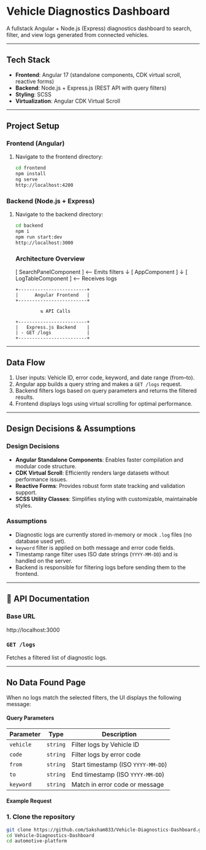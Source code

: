 # Vehicle Diagnostics Dashboard

A fullstack Angular + Node.js (Express) diagnostics dashboard to search, filter, and view logs generated from connected vehicles.

---

## Tech Stack

- **Frontend**: Angular 17 (standalone components, CDK virtual scroll, reactive forms)
- **Backend**: Node.js + Express.js (REST API with query filters)
- **Styling**: SCSS
- **Virtualization**: Angular CDK Virtual Scroll

---

##  Project Setup

###  Frontend (Angular)

1. Navigate to the frontend directory:

   ```bash
   cd frontend
   npm install
   ng serve
   http://localhost:4200
   ```

###  Backend (Node.js + Express)

1.  Navigate to the backend directory:

    ```bash
    cd backend
    npm i
    npm run start:dev
    http://localhost:3000

    ```

    ### Architecture Overview

    [ SearchPanelComponent ] <-- Emits filters
    ↓
    [ AppComponent ]
    ↓
    [ LogTableComponent ] <-- Receives logs

        +-------------------------+
        |      Angular Frontend   |
        +-------------------------+

                 ⇅ API Calls

        +-------------------------+
        |   Express.js Backend    |
        | - GET /logs             |
        +-------------------------+

---

##  Data Flow

1. User inputs: Vehicle ID, error code, keyword, and date range (from–to).
2. Angular app builds a query string and makes a `GET /logs` request.
3. Backend filters logs based on query parameters and returns the filtered results.
4. Frontend displays logs using virtual scrolling for optimal performance.

---

##  Design Decisions & Assumptions

###  Design Decisions

- **Angular Standalone Components**: Enables faster compilation and modular code structure.
- **CDK Virtual Scroll**: Efficiently renders large datasets without performance issues.
- **Reactive Forms**: Provides robust form state tracking and validation support.
- **SCSS Utility Classes**: Simplifies styling with customizable, maintainable styles.

### Assumptions

- Diagnostic logs are currently stored in-memory or mock `.log` files (no database used yet).
- `keyword` filter is applied on both message and error code fields.
- Timestamp range filter uses ISO date strings (`YYYY-MM-DD`) and is handled on the server.
- Backend is responsible for filtering logs before sending them to the frontend.

---

## 📘 API Documentation

### Base URL
http://localhost:3000



### `GET /logs`

Fetches a filtered list of diagnostic logs.



---

##  No Data Found Page

When no logs match the selected filters, the UI displays the following message:



#### Query Parameters

| Parameter | Type     | Description                          |
|-----------|----------|--------------------------------------|
| `vehicle` | `string` | Filter logs by Vehicle ID            |
| `code`    | `string` | Filter logs by error code            |
| `from`    | `string` | Start timestamp (ISO `YYYY-MM-DD`)   |
| `to`      | `string` | End timestamp (ISO `YYYY-MM-DD`)     |
| `keyword` | `string` | Match in error code or message       |

#### Example Request





### 1. Clone the repository

```bash
git clone https://github.com/Saksham833/Vehicle-Diagnostics-Dashboard.git
cd Vehicle-Diagnostics-Dashboard
cd automotive-platform
```
